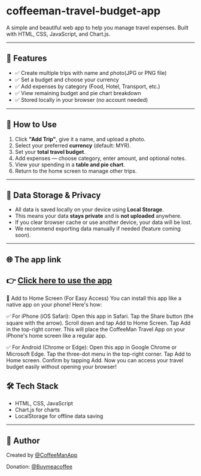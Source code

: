 # coffeeman-travel-budget-app

A simple and beautiful web app to help you manage travel expenses. Built with HTML, CSS, JavaScript, and Chart.js.

---

## 🚀 Features

- ✅ Create multiple trips with name and photo(JPG or PNG file)
- ✅ Set a budget and choose your currency
- ✅ Add expenses by category (Food, Hotel, Transport, etc.)
- ✅ View remaining budget and pie chart breakdown
- ✅ Stored locally in your browser (no account needed)

---

## 📱 How to Use

1. Click **"Add Trip"**, give it a name, and upload a photo.
2. Select your preferred **currency** (default: MYR).
3. Set your **total travel budget**.
4. Add expenses — choose category, enter amount, and optional notes.
5. View your spending in a **table and pie chart**.
6. Return to the home screen to manage other trips.

---

## 🔐 Data Storage & Privacy

- All data is saved locally on your device using **Local Storage**.
- This means your data **stays private** and is **not uploaded** anywhere.
- If you clear browser cache or use another device, your data will be lost.
- We recommend exporting data manually if needed (feature coming soon).

---

## 🌐 The app link

👉 [Click here to use the app](https://coffeemanapp.github.io/coffeeman-travel-budget-app/coffeemantravelbudget.html)
---

📲 Add to Home Screen (For Easy Access)
You can install this app like a native app on your phone! Here's how:

✅ For iPhone (iOS Safari):
Open this app in Safari.
Tap the Share button (the square with the arrow).
Scroll down and tap Add to Home Screen.
Tap Add in the top-right corner.
This will place the CoffeeMan Travel App on your iPhone's home screen like a regular app.

✅ For Android (Chrome or Edge):
Open this app in Google Chrome or Microsoft Edge.
Tap the three-dot menu in the top-right corner.
Tap Add to Home screen.
Confirm by tapping Add.
Now you can access your travel budget easily without opening your browser!

## 🛠️ Tech Stack

- HTML, CSS, JavaScript
- Chart.js for charts
- LocalStorage for offline data saving

---

## 🧔 Author

Created by [@CoffeeManApp](https://github.com/CoffeeManApp)

Donation: [@Buymeacoffee](https://buymeacoffee.com/coffeemantravel)
